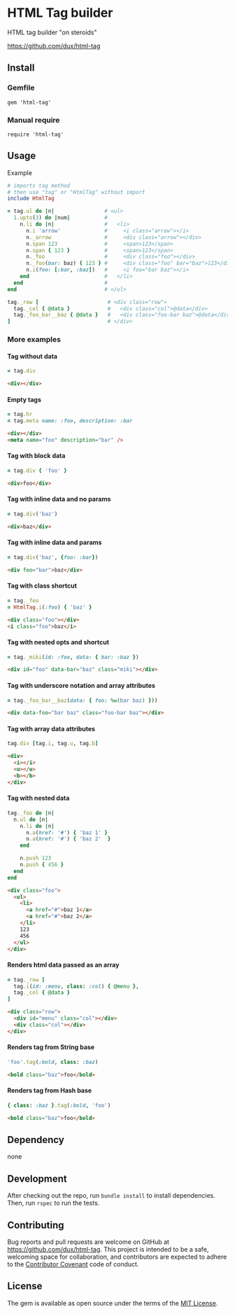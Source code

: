 # HTML Tag builder

HTML tag builder "on steroids"

https://github.com/dux/html-tag

## Install

### Gemfile

`gem 'html-tag'`

### Manual require

`require 'html-tag'`

## Usage

Example

```ruby
# imports tag method
# then use "tag" or "HtmlTag" without import
include HtmlTag

= tag.ul do |n|                # <ul>
  1.upto(3) do |num|           #
    n.li do |n|                #   <li>
      n.i 'arrow'              #     <i class="arrow"></i>
      n._arrow                 #     <div class="arrow"></div>
      n.span 123               #     <span>123</span>
      n.span { 123 }           #     <span>123</span>
      n._foo                   #     <div class="foo"></div>
      n._foo(bar: baz) { 123 } #     <div class="foo" bar="baz">123</div>
      n.i(foo: [:bar, :baz])   #     <i foo="bar baz"></i>
    end                        #   </li>
  end                          #
end                            # </ul>

tag._row [                      # <div class="row">
  tag._col { @data }            #   <div class="col">@data</div>
  tag._foo_bar__baz { @data }   #   <div class="foo-bar baz">@data</div>
]                               # </div>
```

### More examples

#### Tag without data
```ruby
= tag.div
```

```html
<div></div>
```

#### Empty tags
```ruby
= tag.hr
= tag.meta name: :foo, description: :bar
```

```html
<div></div>
<meta name="foo" description="bar" />
```

#### Tag with block data
```ruby
= tag.div { 'foo' }
```

```html
<div>foo</div>
```

#### Tag with inline data and no params
```ruby
= tag.div('baz')
```

```html
<div>baz</div>
```

#### Tag with inline data and params
```ruby
= tag.div('baz', {foo: :bar})
```

```html
<div foo="bar">baz</div>
```

#### Tag with class shortcut
```ruby
= tag._foo
= HtmlTag.i(:foo) { 'baz' } 
```

```html
<div class="foo"></div>
<i class="foo">baz</i>
```

#### Tag with nested opts and shortcut

```ruby
= tag._miki(id: :foo, data: { bar: :baz })
```

```html
<div id="foo" data-bar="baz" class="miki"></div>
```

#### Tag with underscore notation and array attributes

```ruby
= tag._foo_bar__baz(data: { foo: %w(bar baz) }))
```

```html
<div data-foo="bar baz" class="foo-bar baz"></div>
```

#### Tag with array data attributes

```ruby
tag.div [tag.i, tag.u, tag.b]
```

```html
<div>
  <i></i>
  <u></u>
  <b></b>
</div>
```

#### Tag with nested data
```ruby
tag._foo do |n|
  n.ul do |n|
    n.li do |n|
      n.a(href: '#') { 'baz 1' }
      n.a(href: '#') { 'baz 2'  }
    end

    n.push 123
    n.push { 456 }
  end
end
```

```html
<div class="foo">
  <ul>
    <li>
      <a href="#">baz 1</a>
      <a href="#">baz 2</a>
    </li>
    123
    456
  </ul>
</div>
```

#### Renders html data passed as an array
```ruby
= tag._row [
  tag.i(id: :menu, class: :col) { @menu },
  tag._col { @data }
]
```

```html
<div class="row">
  <div id="menu" class="col"></div>
  <div class="col"></div>
</div>
```

#### Renders tag from String base

```ruby
'foo'.tag(:bold, class: :baz)
```

```html
<bold class="baz">foo</bold>
```

#### Renders tag from Hash base

```ruby
{ class: :baz }.tag(:bold, 'foo')
```

```html
<bold class="baz">foo</bold>
```

## Dependency

none

## Development

After checking out the repo, run `bundle install` to install dependencies. Then, run `rspec` to run the tests.

## Contributing

Bug reports and pull requests are welcome on GitHub at https://github.com/dux/html-tag.
This project is intended to be a safe, welcoming space for collaboration, and contributors are expected to adhere to the
[Contributor Covenant](http://contributor-covenant.org) code of conduct.

## License

The gem is available as open source under the terms of the [MIT License](https://opensource.org/licenses/MIT).